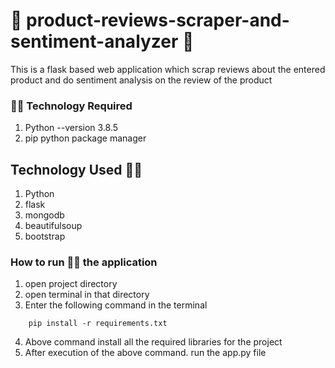 # 🚀 product-reviews-scraper-and-sentiment-analyzer 🚀

This is a flask based web application which scrap reviews about the entered product and do sentiment analysis on the review of the product 

### 👨‍💻 Technology Required
1. Python --version 3.8.5
2. pip python package manager

## Technology Used 👨‍💻
1. Python
2. flask
3. mongodb
4. beautifulsoup
5. bootstrap


### How to run 🏃‍♂️ the application

1. open project directory
2. open terminal in that directory
3. Enter the following command in the terminal
```terminal
    pip install -r requirements.txt
```
4. Above command install all the required libraries for the project
5. After execution of the above command. run the app.py file
